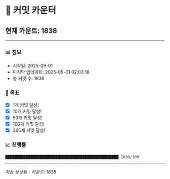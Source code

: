 # 🔢 커밋 카운터

## 현재 카운트: 1838

---

### 📊 정보
- 시작일: 2025-09-01
- 마지막 업데이트: 2025-09-01 02:03:18
- 총 커밋 수: 1838

### 🎯 목표
- [x] 1개 커밋 달성!
- [x] 10개 커밋 달성!
- [x] 50개 커밋 달성!
- [x] 100개 커밋 달성!
- [x] 365개 커밋 달성!

### 📈 진행률
```
██████████████████████████████████████████████████ 1838/100
```

---
*자동 생성됨 - 카운트: 1838*
